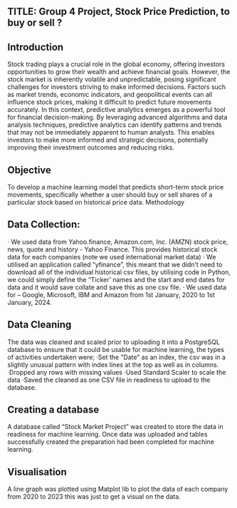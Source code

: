 

## TITLE: Group 4 Project, Stock Price Prediction, to buy or sell ?

## Introduction
Stock trading plays a crucial role in the global economy, offering investors opportunities to grow their wealth and achieve financial goals. However, the stock market is inherently volatile and unpredictable, posing significant challenges for investors striving to make informed decisions. Factors such as market trends, economic indicators, and geopolitical events can all influence stock prices, making it difficult to predict future movements accurately.
In this context, predictive analytics emerges as a powerful tool for financial decision-making. By leveraging advanced algorithms and data analysis techniques, predictive analytics can identify patterns and trends that may not be immediately apparent to human analysts. This enables investors to make more informed and strategic decisions, potentially improving their investment outcomes and reducing risks.

## Objective
To develop a machine learning model that predicts short-term stock price movements, specifically whether a user should buy or sell shares of a particular stock based on historical price data.
Methodology

## Data Collection:
·        We used data from Yahoo.finance, Amazon.com, Inc. (AMZN) stock price, news, quote and history - Yahoo Finance. This provides historical stock data for each companies (note we used international market data)
·        We utilised an application called “yfinance”, this meant that we didn’t need to download all  of the individual historical csv files, by utilising code in Python, we could simply define the “Ticker’ names and the start and end dates for data and it would save collate and save this as one csv file. 
·        We used data for – Google, Microsoft, IBM and Amazon from 1st January, 2020 to 1st January, 2024.

## Data Cleaning
The data was cleaned and scaled prior to uploading it into a PostgreSQL database to ensure that it could be usable for machine learning, the types of activities undertaken were;
·Set the “Date” as an index, the csv was in a slightly unusual pattern with index lines at the top as well as in columns.
·Dropped any rows with missing values
·Used Standard Scaler to scale the data
·Saved the cleaned as one CSV file in readiness to upload to the database.

## Creating a database
A database called “Stock Market Project” was created to store the data in readiness for machine learning.
Once data was uploaded and tables successfully created the preparation had been completed for machine learning.

## Visualisation
 A line graph was plotted using Matplot lib to plot the data of each company from 2020 to    2023 this was just to get a visual on the data.   



 
